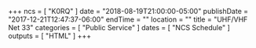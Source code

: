 +++
ncs = [ "K0RQ" ]
date = "2018-08-19T21:00:00-05:00"
publishDate = "2017-12-21T12:47:37-06:00"
endTime = ""
location = ""
title = "UHF/VHF Net 33"
categories = [ "Public Service" ]
dates = [ "NCS Schedule" ]
outputs = [ "HTML" ]
+++
